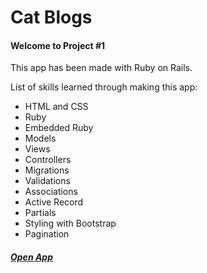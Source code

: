 # Cat Blogs

#### Welcome to Project #1
This app has been made with Ruby on Rails.

List of skills learned through making this app: 
- HTML and CSS
- Ruby
- Embedded Ruby
- Models
- Views
- Controllers
- Migrations
- Validations
- Associations
- Active Record
- Partials
- Styling with Bootstrap
- Pagination

##### [Open App](https://cat-blog-kt.herokuapp.com/)
